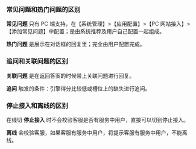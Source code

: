 ### 常见问题和热门问题的区别
**常见问题** 只有 PC 端支持，在【系统管理】>【应用配置】>【PC 网站接入】>【添加常见问题】中配置；是由系统推荐及用户自己配置一起组成。

**热门问题** 是展示在对话框的回复里；完全由用户配置完成。

### 追问和关联问题的区别
**关联问题** 是在返回答案的时候带上关联问题进行回复。

**追问** 触发的条件：引擎得分比较低或槽位上的缺失进行追问。

### 停止接入和离线的区别
在线切 **停止接入** 时不会校验客服是否有服务中用户，直接可以切到停止接入。

**离线** 会校验客服，如果客服有服务中用户，将提示客服有服务中用户，不能离线。
